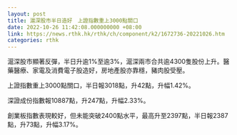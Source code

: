 ```yaml
---
layout: post
title: 滬深股市半日造好　上證指數重上3000點關口
date: 2022-10-26 11:42:08.000000000 +08:00
link: https://news.rthk.hk/rthk/ch/component/k2/1672736-20221026.htm
categories: rthk
---
```


滬深股市顯著反彈，半日升逾1%至逾3%，滬深兩市合共逾4300隻股份上升。醫藥醫療、家電及消費電子股造好，房地產股亦靠穩，豬肉股受壓。

上證指數重上3000點關口，半日報3018點，升42點，升幅1.42%。

深證成份指數報10887點，升247點，升幅2.33%。

創業板指數表現較好，但未能突破2400點水平，最高升至2397點，半日報2387點，升73點，升幅3.17%。
